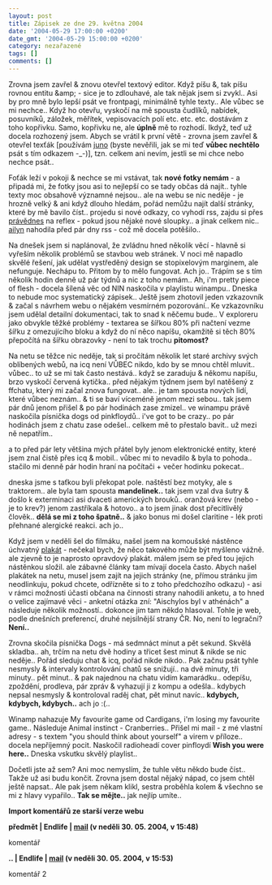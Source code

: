 ```yaml
---
layout: post
title: Zápisek ze dne 29. května 2004
date: '2004-05-29 17:00:00 +0200'
date_gmt: '2004-05-29 15:00:00 +0200'
category: nezařazené
tags: []
comments: []
---
```

<p>Zrovna jsem zavřel &amp; znovu otevřel textový editor. Když píšu &amp;, tak píšu rovnou entitu &amp;amp; - sice je to zdlouhavé,  ale tak nějak jsem si zvykl.. Asi by pro mně bylo lepší psát ve frontpagi, minimálně tyhle texty.. Ale vůbec se mi  nechce.. Když ho otevřu, vyskočí na mě spousta čudlíků, nabídek, posuvníků, záložek, měřítek, vepisovacích polí  etc. etc. etc. dostávám z toho kopřivku. Samo, kopřivku ne, ale <strong>úplně</strong> mě to rozhodí. Ikdyž, teď už docela rozhozený  jsem. Abych se vrátil k první větě - zrovna jsem zavřel &amp; otevřel texťák [používám  <a href="http://www.krizkules.cz/juno">juno</a> (byste nevěřili, jak se mi teď <strong>vůbec nechtělo</strong> psát s tím odkazem -_-)],  tzn. celkem ani nevím, jestli se mi chce nebo nechce psát..</p>
<p>Foťák leží v pokoji &amp; nechce se mi vstávat, tak <strong>nové fotky nemám</strong> - a připadá mi, že fotky jsou asi to nejlepší  co se tady občas dá najít.. tyhle texty moc obsahově významné nejsou.. ale na webu se nic neděje - je hrozně velký  &amp; ani když dlouho hledám, pořád nemůžu najít další stránky, které by mě bavilo číst.. projedu si nové odkazy,  co vyhodí rss, zajdu si přes <a href="http://www.pravednes.cz">právědnes</a> na reflex - pokud jsou nějaké nové  sloupky.. a jinak celkem nic.. <a href="http://ailyn.wz.cz">ailyn</a> nahodila před pár dny rss - což mě docela  potěšilo..</p>
<p>Na dnešek jsem si naplánoval, že zvládnu hned několik věcí - hlavně si vyřeším několik problémů se stavbou  web stránek. V noci mě napadlo skvělé řešení, jak udělat vystředěný design se stopixelovým marginem,  ale nefunguje. Nechápu to. Přitom by to mělo fungovat. Ach jo.. Trápím se s tím několik hodin denně už pár týdnů  a nic z toho nemám.. Ah, i'm pretty piece of flesh - docela šílená věc od NIN naskočila v playlistu winampu..  Dneska to nebude moc systematický zápisek.. Ještě jsem zhotovil jeden vzkazovník &amp; začal s návrhem webu  o nějakém vesmírném pozorování.. Ke vzkazovníku jsem udělal detailní dokumentaci, tak to snad k něčemu bude..  V exploreru jako obvykle těžké problémy - textarea se šířkou 80% při načtení vezme šířku z omezujícího bloku  a když do ní něco napíšu, okamžitě si těch 80% přepočítá na šířku obrazovky - není to tak trochu <strong>pitomost?</strong></p>
<p>Na netu se těžce nic neděje, tak si pročítám několik let staré archivy svých oblíbených webů, na icq není VŮBEC  nikdo, kdo by se mnou chtěl mluvit.. vůbec.. to už se mi tak často nestává.. když se zaraduju &amp; někomu napíšu,  brzo vyskočí červená kytička.. před nějakým týdnem jsem byl natěšený z ffchatu, který mi začal znova fungovat..  ale.. je tam spousta nových lidí, které vůbec neznám.. &amp; ti se baví víceméně jenom mezi sebou.. tak jsem pár  dnů jenom přišel &amp; po pár hodinách zase zmizel.. ve winampu právě naskočila písnička dogs od pinkfloydů..  i've got to be crazy.. po pár hodinách jsem z chatu zase odešel.. celkem mě to přestalo bavit.. už mezi ně nepatřím..</p>
<p>a to před pár lety většina mých přátel byly jenom elektronické entity, které jsem znal čistě přes icq &amp;  mobil.. vůbec mi to nevadilo &amp; byla to pohoda.. stačilo mi denně pár hodin hraní na počítači + večer hodinku  pokecat..</p>
<p>dneska jsme s taťkou byli překopat pole. naštěstí bez motyky, ale s traktorem.. ale byla tam spousta <strong>mandelinek..</strong>  tak jsem vzal dva šutry &amp; došlo k exterminaci asi dvaceti amerických brouků.. oranžová krev (nebo - je to krev?)  jenom zastříkala &amp; hotovo.. a to jsem jinak dost přecitlivělý člověk.. <strong>dělá se mi z toho špatně..</strong> &amp; jako  bonus mi došel claritine - lék proti přehnané alergické reakci. ach jo..</p>
<p>Když jsem v neděli šel do filmáku, našel jsem na komoušské nástěnce úchvatný  <a href="http://www.kscm.cz/data/fotografie/pho_small_415.jpg">plakát</a> - nečekal bych, že něco takového může být  myšleno vážně. ale zjevně to je naprosto opravdový plakát. málem jsem se před tou jejich nástěnkou složil. ale  zábavné články tam mívají docela často. Abych našel plakátek na netu, musel jsem zajít na jejich stránky  (ne, přímou stránku jim neodlinkuju, pokud chcete, odřízněte si to z toho předchozího odkazu) - asi v rámci možnosti  účasti občana na činnosti strany nahodili anketu, a to hned o velice zajímavé věci - anketní otázka zní: &quot;Aischylos  byl v athénách&quot; a následuje několik možností.. dokonce jim tam někdo hlasoval. Tohle je web, podle dnešních  preferencí, druhé nejsilnější strany ČR. No, není to legrační? <strong>Není..</strong></p>
<p>Zrovna skočila písnička Dogs - má sedmnáct minut a pět sekund. Skvělá skladba.. ah, trčím na netu dvě hodiny  a třicet šest minut &amp; nikde se nic neděje.. Pořád sleduju chat &amp; icq, pořád nikde nikdo.. Pak začnu psát  tyhle nesmysly &amp; intervaly kontrolování chatů se snižují.. na dvě minuty, tři minuty.. pět minut.. &amp;  pak najednou na chatu vidím kamarádku.. odepíšu, zpoždění, prodleva, pár zpráv &amp; vyhazují ji z kompu a  odešla.. kdybych nepsal nesmysly &amp; kontroloval raděj chat, pět minut navíc.. <strong>kdybych, kdybych, kdybych..</strong>  ach jo :(..</p>
<p>Winamp nahazuje My favourite game od Cardigans, i'm losing my favourite game.. Následuje Animal instinct -  Cranberries.. Přišel mi mail - z mé vlastní adresy - s textem &quot;you should think about yourself&quot;  a virem v příloze.. docela nepříjemný pocit. Naskočil radioheadí cover pinfloydí <strong>Wish you were here..</strong> Dneska  vskutku skvělý playlist..</p>
<p>Dočetli jste až sem? Ani moc nemyslím, že tuhle větu někdo bude číst.. Takže už asi budu končit. Zrovna jsem  dostal nějaký nápad, co jsem chtěl ještě napsat.. Ale pak jsem někam klikl, sestra proběhla kolem &amp; všechno  se mi z hlavy vypařilo.. <strong>Tak se mějte..</strong> jak nejlíp umíte..</p>
<div class="import-komentaru">
<p><strong>Import komentářů ze starší verze webu</strong></p>
<div class="comment">
<p style="font-weight:bold"><span class="compredmet">předmět</span> | <span class="comname">Endlife</span> |  <a href="mailto:jan.martinek@post.cz">mail</a> (v&nbsp;neděli&nbsp;30.&nbsp;05.&nbsp;2004,&nbsp;v&nbsp;15:48)</p>
<p>komentář </p>
</div>
<div class="comment">
<p style="font-weight:bold"><span class="compredmet">..</span> | <span class="comname">Endlife</span> |  <a href="mailto:jan.martinek@post.cz">mail</a> (v&nbsp;neděli&nbsp;30.&nbsp;05.&nbsp;2004,&nbsp;v&nbsp;15:53)</p>
<p>komentář 2 </p>
</div>
</div>
